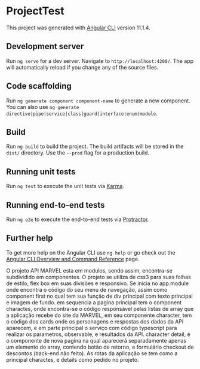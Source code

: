 # ProjectTest

This project was generated with [Angular CLI](https://github.com/angular/angular-cli) version 11.1.4.

## Development server

Run `ng serve` for a dev server. Navigate to `http://localhost:4200/`. The app will automatically reload if you change any of the source files.

## Code scaffolding

Run `ng generate component component-name` to generate a new component. You can also use `ng generate directive|pipe|service|class|guard|interface|enum|module`.

## Build

Run `ng build` to build the project. The build artifacts will be stored in the `dist/` directory. Use the `--prod` flag for a production build.

## Running unit tests

Run `ng test` to execute the unit tests via [Karma](https://karma-runner.github.io).

## Running end-to-end tests

Run `ng e2e` to execute the end-to-end tests via [Protractor](http://www.protractortest.org/).

## Further help

To get more help on the Angular CLI use `ng help` or go check out the [Angular CLI Overview and Command Reference](https://angular.io/cli) page.


O projeto API MARVEL esta em modulos, sendo assim, encontra-se subdividido em componentes.
O projeto se utiliza de css3 para suas folhas de estilo, flex box em suas divisões e responsivo.
Se inicia no app.module onde encontra o código do seu menu de navegação, assim como component first no qual tem sua função de div principal com texto principal e imagem de fundo.
em sequencia a pagina principal tem o component charactes, onde encontra-se o código responsável pelas listas de array que a aplicação recebe do site da MARVEL, em seu componente character, tem o código dos cards onde os personagens e respostas dos dados da API aparecem, e em parte principal o serviço com código typescript para realizar os parametros, observable, e resultados da API.
character detail, é o componente de nova pagina na qual aparecerá separadamente apenas um elemento do array, contendo botão de retorno, e formulário checkout de descontos (back-end não feito).
As rotas da aplicação se tem como a principal charactes, e details como pedido no projeto.


